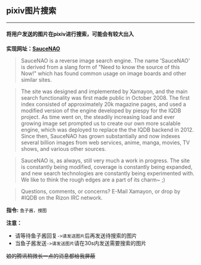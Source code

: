 ## pixiv图片搜索
***
#### 将用户发送的图片在pixiv进行搜索，可能会有较大出入

**实现网址：[SauceNAO](https://saucenao.com/)**

>SauceNAO is a reverse image search engine. The name 'SauceNAO' is derived from a slang form of "Need to know the source of this Now!" which has found common usage on image boards and other similar sites.


>The site was designed and implemented by Xamayon, and the main search functionality was first made public in October 2008. The first index consisted of approximately 20k magazine pages, and used a modified version of the engine developed by piespy for the IQDB project. As time went on, the steadily increasing load and ever growing image set prompted us to create our own more scalable engine, which was deployed to replace the the IQDB backend in 2012. Since then, SauceNAO has grown substantially and now indexes several billion images from web services, anime, manga, movies, TV shows, and various other sources.

 

>SauceNAO is, as always, still very much a work in progress. The site is constantly being modified, coverage is constantly being expanded, and new search technologies are constantly being experimented with. We like to think the rough edges are a part of its charm~ ;)


>Questions, comments, or concerns? E-Mail Xamayon, or drop by #IQDB on the Rizon IRC network.

**指令:** `鱼子酱，搜图`

**注意：** 
* 请等待鱼子酱回复`->请发送图片`后再发送待搜索的图片
* 当鱼子酱发送`->请发送图片`请在30s内发送需要搜索的图片

~~娘的腾讯稍微长一点的消息都给我屏蔽~~